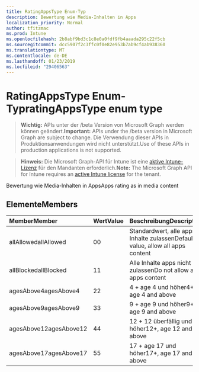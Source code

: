 ```yaml
---
title: RatingAppsType Enum-Typ
description: Bewertung wie Media-Inhalten in Apps
localization_priority: Normal
author: tfitzmac
ms.prod: Intune
ms.openlocfilehash: 2b8abf9bd3c1c8e0a0fdf9fb4aaada295c22f5cb
ms.sourcegitcommit: dcc5907f2c3ffc0f0e82e953b7ab9cf4ab938360
ms.translationtype: MT
ms.contentlocale: de-DE
ms.lasthandoff: 01/23/2019
ms.locfileid: "29406563"
---
```

# <a name="ratingappstype-enum-type"></a><span data-ttu-id="21dfb-103">RatingAppsType Enum-Typ</span><span class="sxs-lookup"><span data-stu-id="21dfb-103">ratingAppsType enum type</span></span>

> <span data-ttu-id="21dfb-104">**Wichtig:** APIs unter der /beta Version von Microsoft Graph werden können geändert.</span><span class="sxs-lookup"><span data-stu-id="21dfb-104">**Important:** APIs under the /beta version in Microsoft Graph are subject to change.</span></span> <span data-ttu-id="21dfb-105">Die Verwendung dieser APIs in Produktionsanwendungen wird nicht unterstützt.</span><span class="sxs-lookup"><span data-stu-id="21dfb-105">Use of these APIs in production applications is not supported.</span></span>

> <span data-ttu-id="21dfb-106">**Hinweis:** Die Microsoft Graph-API für Intune ist eine [aktive Intune-Lizenz](https://go.microsoft.com/fwlink/?linkid=839381) für den Mandanten erforderlich.</span><span class="sxs-lookup"><span data-stu-id="21dfb-106">**Note:** The Microsoft Graph API for Intune requires an [active Intune license](https://go.microsoft.com/fwlink/?linkid=839381) for the tenant.</span></span>

<span data-ttu-id="21dfb-107">Bewertung wie Media-Inhalten in Apps</span><span class="sxs-lookup"><span data-stu-id="21dfb-107">Apps rating as in media content</span></span>

## <a name="members"></a><span data-ttu-id="21dfb-108">Elemente</span><span class="sxs-lookup"><span data-stu-id="21dfb-108">Members</span></span>
|<span data-ttu-id="21dfb-109">Member</span><span class="sxs-lookup"><span data-stu-id="21dfb-109">Member</span></span>|<span data-ttu-id="21dfb-110">Wert</span><span class="sxs-lookup"><span data-stu-id="21dfb-110">Value</span></span>|<span data-ttu-id="21dfb-111">Beschreibung</span><span class="sxs-lookup"><span data-stu-id="21dfb-111">Description</span></span>|
|:---|:---|:---|
|<span data-ttu-id="21dfb-112">allAllowed</span><span class="sxs-lookup"><span data-stu-id="21dfb-112">allAllowed</span></span>|<span data-ttu-id="21dfb-113">0</span><span class="sxs-lookup"><span data-stu-id="21dfb-113">0</span></span>|<span data-ttu-id="21dfb-114">Standardwert, alle apps Inhalte zulassen</span><span class="sxs-lookup"><span data-stu-id="21dfb-114">Default value, allow all apps content</span></span>|
|<span data-ttu-id="21dfb-115">allBlocked</span><span class="sxs-lookup"><span data-stu-id="21dfb-115">allBlocked</span></span>|<span data-ttu-id="21dfb-116">1</span><span class="sxs-lookup"><span data-stu-id="21dfb-116">1</span></span>|<span data-ttu-id="21dfb-117">Alle Inhalte apps nicht zulassen</span><span class="sxs-lookup"><span data-stu-id="21dfb-117">Do not allow any apps content</span></span>|
|<span data-ttu-id="21dfb-118">agesAbove4</span><span class="sxs-lookup"><span data-stu-id="21dfb-118">agesAbove4</span></span>|<span data-ttu-id="21dfb-119">2</span><span class="sxs-lookup"><span data-stu-id="21dfb-119">2</span></span>|<span data-ttu-id="21dfb-120">4 + age 4 und höher</span><span class="sxs-lookup"><span data-stu-id="21dfb-120">4+, age 4 and above</span></span>|
|<span data-ttu-id="21dfb-121">agesAbove9</span><span class="sxs-lookup"><span data-stu-id="21dfb-121">agesAbove9</span></span>|<span data-ttu-id="21dfb-122">3</span><span class="sxs-lookup"><span data-stu-id="21dfb-122">3</span></span>|<span data-ttu-id="21dfb-123">9 + age 9 und höher</span><span class="sxs-lookup"><span data-stu-id="21dfb-123">9+, age 9 and above</span></span>|
|<span data-ttu-id="21dfb-124">agesAbove12</span><span class="sxs-lookup"><span data-stu-id="21dfb-124">agesAbove12</span></span>|<span data-ttu-id="21dfb-125">4</span><span class="sxs-lookup"><span data-stu-id="21dfb-125">4</span></span>|<span data-ttu-id="21dfb-126">12 + 12 überfällig und höher</span><span class="sxs-lookup"><span data-stu-id="21dfb-126">12+, age 12 and above</span></span> |
|<span data-ttu-id="21dfb-127">agesAbove17</span><span class="sxs-lookup"><span data-stu-id="21dfb-127">agesAbove17</span></span>|<span data-ttu-id="21dfb-128">5</span><span class="sxs-lookup"><span data-stu-id="21dfb-128">5</span></span>|<span data-ttu-id="21dfb-129">17 + age 17 und höher</span><span class="sxs-lookup"><span data-stu-id="21dfb-129">17+, age 17 and above</span></span>|




